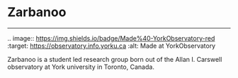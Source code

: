 # Zarbanoo
---

.. image:: https://img.shields.io/badge/Made%40-YorkObservatory-red
    :target: https://observatory.info.yorku.ca
    :alt: Made at YorkObservatory
    
Zarbanoo is a student led research group born out of the Allan I. Carswell observatory at York university in Toronto, Canada.



<!--

**Here are some ideas to get you started:**

🙋‍♀️ A short introduction - what is your organization all about?
🌈 Contribution guidelines - how can the community get involved?
👩‍💻 Useful resources - where can the community find your docs? Is there anything else the community should know?
🍿 Fun facts - what does your team eat for breakfast?
🧙 Remember, you can do mighty things with the power of [Markdown](https://docs.github.com/github/writing-on-github/getting-started-with-writing-and-formatting-on-github/basic-writing-and-formatting-syntax)
-->
